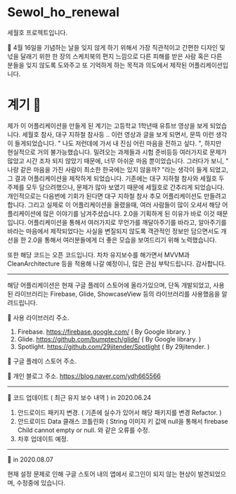 # Sewol_ho_renewal
세월호 프로젝트입니다.

:ship: 4월 16일을 기념하는 날을 잊지 않게 하기 위해서 가장 직관적이고 간편한 디자인 및 넋을 달래기 위한 한 장의 스케치북의 편지 느낌으로
다른 피해를 받은 사람 혹은 다른 분들을 잊지 않도록 도와주고 또 기억하게 하는 목적과 의도에서 제작된 어플리케이션입니다. 

# 계기 :ship:

제가 이 어플리케이션을 만들게 된 계기는 고등학교 1학년때 유튜브 영상을 보게 되었습니다. 세월호 참사, 대구 지하철 참사등 .. 이런 영상과 글을 보게 되면서, 문뜩 이런 생각이 들게되었습니다.
" 나도 저런데에 가서 내 진심 어린 마음을 전하고 싶다. ", 하지만 현실적으로 거의 불가능했습니다. 밀려오는 과제들과 시험 준비등등 여러가지로 문제가 많았고 시간 조차 되지 않았기 때문에, 너무 아쉬운 마음 뿐이었습니다. 그러다가 보니, " 나랑 같은 마음을 가진 사람이 최소한 한국에는 있지 않을까? "라는 생각이 들게 되었고, 그 결과 어플리케이션을 제작하게 되었습니다. 기존에는 대구 지하철 참사와 세월호 두 주제를 모두 담으려했으나, 문제가 많아 보였기 때문에 세월호로 간추리게 되었습니다. 개인적으로는 다음번에 기회가 된다면 대구 지하철 참사 추모 어플리케이션도 만들려고 합니다. 그리고 실제로 이 어플리케이션을 올렸을때, 여러 사람들이 많이 오셔서 해당 어플리케이션에 많은 이야기를 남겨주셨습니다. 2.0을 기획하게 된 이유가 바로 이것 때문입니다. 어플리케이션을 통해서 여러가지로 무언가를 깨달아주기를 바라고, 알아주기를 바라는 마음에서 제작되었다는 사실을 변질되지 않도록 객관적인 정보만 담으면서도 개선을 한 2.0을 통해서 여러분들에게 더 좋은 모습을 보여드리기 위해 노력했습니다. 

또한 해당 코드는 오픈 코드입니다. 차차 유지보수를 해가면서 MVVM과 CleanArchitecture 등을 적용해 나갈 예정이니, 많은 관심 부탁드립니다. 감사합니다.

----------------------------------------------------------------------------------------

해당 어플리케이션은 현재 구글 플레이 스토어에 올라가있으며, 단독 개발되었고, 
사용된 라이브러리는 Firebase, Glide, ShowcaseView 등의 라이브러리를 사용했음을 알려드립니다.

:speech_balloon: 사용 라이브러리 주소.
1. Firebase. https://firebase.google.com/ ( By Google library. )
2. Glide. https://github.com/bumptech/glide/ ( By Google library. )
3. Spotlight. https://github.com/29jitender/Spotlight ( By 29jitender. )

:speech_balloon: 구글 플레이 스토어 주소.

:speech_balloon: 개인 블로그 주소.
https://blog.naver.com/ydh665566

----------------------------------------------------------------------------------------

:speech_balloon: 코드 업데이트 ( 최근 유지 보수 내역 ) in 2020.06.24

1. 안드로이드 패키지 변경. ( 기존에 실수가 있어서 해당 패키지를 변경 Refactor. )
2. 안드로이드 Data 클래스 코틀린화 ( String 이미지 키 값에 null을 통해서 firebase Child cannot empty or null. 와 같은 오류를 수정.
3. 차후 업데이트 예정.

----------------------------------------------------------------------------------------

:speech_balloon: in 2020.08.07

현재 설정 문제로 인해 구글 스토어 내의 앱에서 로그인이 되지 않는 현상이 발견되었으며, 수정중에 있습니다.

